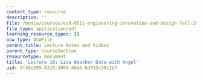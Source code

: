 ```yaml
---
content_type: resource
description: ''
file: /media/courses/esd-051j-engineering-innovation-and-design-fall-2012/5f49e3958310398446b68d733c38c1b7_MITESD_051JF12_Lec10AnLive.pdf
file_type: application/pdf
learning_resource_types: []
ocw_type: OCWFile
parent_title: Lecture Notes and Videos
parent_type: CourseSection
resourcetype: Document
title: 'Lecture 10: Live Weather Data with Angel'
uid: 5f49e395-8310-3984-46b6-8d733c38c1b7
---
```

